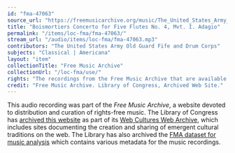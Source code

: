 ```yaml
---
id: "fma-47063"
source_url: "https://freemusicarchive.org/music/The_United_States_Army_Old_Guard_Fife_and_Drum_Corps/Celebrating_50_Years/17"
title: "Boismortiers Concerto for Five Flutes No. 4, Mvt. I. Adagio"
permalink: "/items/loc-fma/fma-47063/"
stream_url: "/audio/items/loc-fma/fma-47063.mp3"
contributors: "The United States Army Old Guard Fife and Drum Corps"
subjects: "Classical | Americana"
layout: "item"
collectionTitle: "Free Music Archive"
collectionUrl: "/loc-fma/use/"
rights: "The recordings from the Free Music Archive that are available on Citizen DJ have a CC0 1.0 Universal License (Public Domain Dedication) which means you can copy, modify, distribute and perform the work, even for commercial purposes, all without asking permission."
credit: "Free Music Archive. Library of Congress, Archived Web Site."
---
```


This audio recording was part of the _Free Music Archive_, a website devoted to distribution and curation of rights-free music. The Library of Congress has [archived this website](https://www.loc.gov/item/lcwaN0026492/) as part of its [Web Cultures Web Archive](https://www.loc.gov/collections/web-cultures-web-archive/about-this-collection/), which includes sites documenting the creation and sharing of emergent cultural traditions on the web. The Library has also archived the [FMA dataset for music analysis](https://catalog.loc.gov/vwebv/search?searchCode=LCCN&searchArg=2018655052&searchType=1&permalink=y) which contains various metadata for the music recordings.